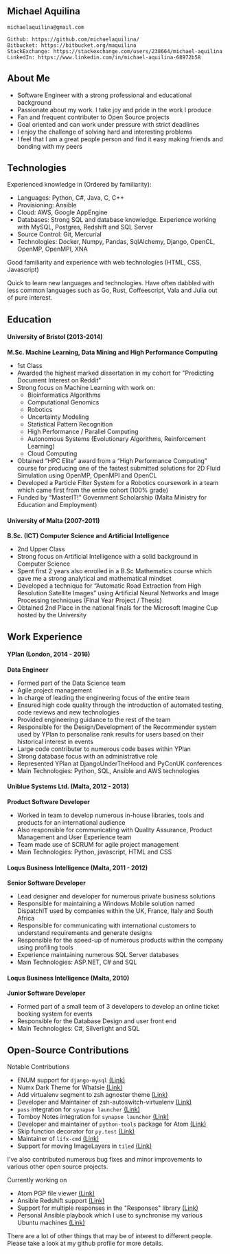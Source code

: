 Michael Aquilina
-----------------
    michaelaquilina@gmail.com

    Github: https://github.com/michaelaquilina/
    Bitbucket: https://bitbucket.org/maquilina
    StackExchange: https://stackexchange.com/users/238664/michael-aquilina
    LinkedIn: https://www.linkedin.com/in/michael-aquilina-68972b58


## About Me
* Software Engineer with a strong professional and educational background
* Passionate about my work. I take joy and pride in the work I produce
* Fan and frequent contributer to Open Source projects
* Goal oriented and can work under pressure with strict deadlines
* I enjoy the challenge of solving hard and interesting problems
* I feel that I am a great people person and find it easy making friends and bonding with my peers


## Technologies
Experienced knowledge in (Ordered by familiarity):
* Languages: Python, C#, Java, C, C++
* Provisioning: Ansible
* Cloud: AWS, Google AppEngine
* Databases: Strong SQL and database knowledge. Experience working with MySQL, Postgres, Redshift and SQL Server
* Source Control: Git, Mercurial
* Technologies: Docker, Numpy, Pandas, SqlAlchemy, Django, OpenCL, OpenMP, OpenMPI, XNA

Good familiarity and experience with web technologies (HTML, CSS, Javascript)

Quick to learn new languages and technologies. Have often dabbled with less common languages such as Go, Rust, Coffeescript, Vala and Julia out of pure interest.


## Education

#### University of Bristol (2013-2014)
**M.Sc. Machine Learning, Data Mining and High Performance Computing**
* 1st Class
* Awarded the highest marked dissertation in my cohort for "Predicting Document Interest on Reddit"
* Strong focus on Machine Learning with work on:
    * Bioinformatics Algorithms
    * Computational Genomics
    * Robotics
    * Uncertainty Modeling
    * Statistical Pattern Recognition
    * High Performance / Parallel Computing
    * Autonomous Systems (Evolutionary Algorithms, Reinforcement Learning)
    * Cloud Computing
* Obtained “HPC Elite” award from a “High Performance Computing” course for producing one of the fastest submitted solutions
  for 2D Fluid Simulation using OpenMP, OpenMPI and OpenCL
* Developed a Particle Filter System for a Robotics coursework in a team which came first from the entire cohort (100% grade)
* Funded by “MasterIT!” Government Scholarship (Malta Ministry for Education and Employment)

#### University of Malta (2007-2011)
**B.Sc. (ICT) Computer Science and Artificial Intelligence**

* 2nd Upper Class
* Strong focus on Artificial Intelligence with a solid background in Computer Science
* Spent first 2 years also enrolled in a B.Sc Mathematics course which gave me a strong analytical and mathematical mindset
* Developed a technique for “Automatic Road Extraction from High Resolution Satellite Images” using Artificial Neural Networks and Image Processing techniques (Final Year Project / Thesis)
* Obtained 2nd Place in the national finals for the Microsoft Imagine Cup hosted by the University


## Work Experience

#### YPlan (London, 2014 - 2016)
**Data Engineer**
* Formed part of the Data Science team
* Agile project management
* In charge of leading the engineering focus of the entire team
* Ensured high code quality through the introduction of automated testing, code reviews and new technologies
* Provided engineering guidance to the rest of the team
* Responsible for the Design/Development of the Recommender system used by YPlan to personalise rank results for users based on their historical interest in events
* Large code contributer to numerous code bases within YPlan
* Strong database focus with an administrative role
* Represented YPlan at DjangoUnderTheHood and PyConUK conferences
* Main Technologies: Python, SQL, Ansible and AWS technologies

#### Uniblue Systems Ltd. (Malta, 2012 - 2013)
**Product Software Developer**
* Worked in team to develop numerous in-house libraries, tools and products for an international audience
* Also responsible for communicating with Quality Assurance, Product Management and User Experience team
* Team made use of SCRUM for agile project management
* Main Technologies: Python, javascript, HTML and CSS

#### Loqus Business Intelligence (Malta, 2011 - 2012)
**Senior Software Developer**
* Lead designer and developer for numerous private business solutions
* Responsible for maintaining a Windows Mobile solution named DispatchIT used by companies within the UK, France, Italy and South Africa
* Responsible for communicating with international customers to understand requirements and generate designs
* Responsible for the speed-up of numerous products within the company using profiling tools
* Experience maintaining numerous SQL Server databases
* Main Technologies: ASP.NET, C# and SQL

#### Loqus Business Intelligence (Malta, 2010)
**Junior Software Developer**
* Formed part of a small team of 3 developers to develop an online ticket booking system for events
* Responsible for the Database Design and user front end
* Main Technologies: C#, Silverlight and SQL


## Open-Source Contributions

Notable Contributions
* ENUM support for `django-mysql` [(Link)](https://github.com/adamchainz/django-mysql/pull/185)
* Numx Dark Theme for Whatsie [(Link)](https://github.com/Aluxian/Whatsie/pull/194)
* Add virtualenv segment to zsh agnoster theme [(Link)](https://github.com/agnoster/agnoster-zsh-theme/pull/11)
* Developer and Maintainer of zsh-autoswitch-virtualenv [(Link)](https://github.com/MichaelAquilina/zsh-autoswitch-virtualenv)
* `pass` integration for `synapse launcher` [(Link)](https://code.launchpad.net/~michaelaquilina/synapse-project/pass-plugin/+merge/281297)
* Tomboy Notes integration for `synapse launcher` [(Link)](https://github.com/MichaelAquilina/synapse-project/pull/1)
* Developer and maintainer of `python-tools` package for Atom [(Link)](https://atom.io/packages/python-tools)
* Skip function decorator for `py.test` [(Link)](https://github.com/pytest-dev/pytest/pull/1040)
* Maintainer of `lifx-cmd` [(Link)](https://github.com/MichaelAquilina/lifx-cmd)
* Support for moving ImageLayers in `tiled` [(Link)](https://github.com/bjorn/tiled/pull/600)

I've also contributed numerous bug fixes and minor improvements to various other open source projects.

Currently working on
* Atom PGP file viewer [(Link)](https://github.com/MichaelAquilina/atom-pgp)
* Ansible Redshift support [(Link)](https://github.com/ansible/ansible-modules-core/pull/2777)
* Support for multiple responses in the "Responses" library [(Link)](https://github.com/getsentry/responses/pull/101)
* Personal Ansible playbook which I use to synchronise my various Ubuntu machines [(Link)](https://github.com/michaelaquilina/ubuntu-ansible)

There are a lot of other things that may be of interest to different people. Please take a look at my github profile for more details.

